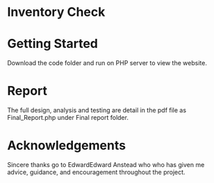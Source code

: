 # Inventory Check

# Getting Started

Download the code folder and run on PHP server to view the website.

# Report 

The full design, analysis and testing are detail in the pdf file as Final_Report.php under Final report folder.

# Acknowledgements

Sincere thanks go to EdwardEdward Anstead who who has given me advice, guidance, and encouragement throughout the project.

